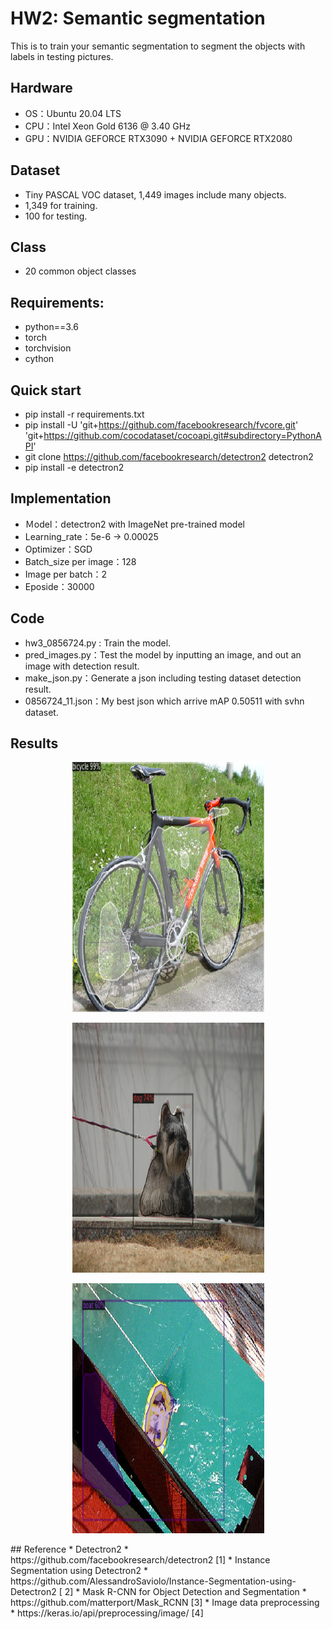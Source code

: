 # HW2: Semantic segmentation
This is to train your semantic segmentation to segment the objects with labels in testing pictures.
## Hardware
* OS：Ubuntu 20.04 LTS
* CPU：Intel Xeon Gold 6136 @ 3.40 GHz
* GPU：NVIDIA GEFORCE RTX3090 + NVIDIA GEFORCE RTX2080
## Dataset
* Tiny PASCAL VOC dataset, 1,449 images include many objects.
* 1,349 for training.
* 100 for testing.
## Class
* 20 common object classes
## Requirements:
* python==3.6
* torch 
* torchvision 
* cython
## Quick start
* pip install -r requirements.txt
* pip install -U 'git+https://github.com/facebookresearch/fvcore.git' 'git+https://github.com/cocodataset/cocoapi.git#subdirectory=PythonAPI'
* git clone https://github.com/facebookresearch/detectron2 detectron2
* pip install -e detectron2
## Implementation
* Ｍodel：detectron2 with ImageNet pre-trained model
* Learning_rate：5e-6 -> 0.00025
* Optimizer：SGD
* Batch_size per image：128
* Image per batch：2
* Eposide：30000
## Code
* hw3_0856724.py : Train the model.
* pred_images.py：Test the model by inputting an image, and out an image with detection result.
* make_json.py：Generate a json including testing dataset detection result.
* 0856724_11.json：My best json which arrive mAP 0.50511 with svhn dataset.
## Results
<p align="center">
  <img width="307" height="400" src="https://github.com/redway1225/VR-using-DL/blob/master/HW3/results/bike.png">
</p>
<p align="center">
  <img width="307" height="400" src="https://github.com/redway1225/VR-using-DL/blob/master/HW3/results/dogs.png">
</p>
<p align="center">
  <img width="307" height="400" src="https://github.com/redway1225/VR-using-DL/blob/master/HW3/results/boat.png">
</p>
## Reference
* Detectron2
* https://github.com/facebookresearch/detectron2 [1]
* Instance Segmentation using Detectron2
* https://github.com/AlessandroSaviolo/Instance-Segmentation-using-Detectron2 [ 2]
* Mask R-CNN for Object Detection and Segmentation
* https://github.com/matterport/Mask_RCNN [3]
* Image data preprocessing
* https://keras.io/api/preprocessing/image/ [4]
